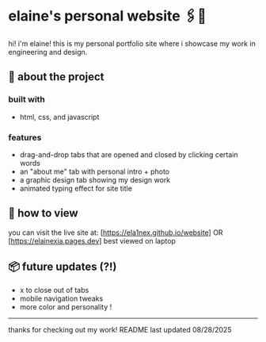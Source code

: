 # elaine's personal website 🖇️💾
hi! i'm elaine! this is my personal portfolio site where i showcase my work in engineering and design.

## 🦭 about the project
### built with
- html, css, and javascript

### features
- drag-and-drop tabs that are opened and closed by clicking certain words
- an "about me" tab with personal intro + photo
- a graphic design tab showing my design work
- animated typing effect for site title

## 🛒 how to view
you can visit the live site at: [https://ela1nex.github.io/website] OR [https://elainexia.pages.dev]
best viewed on laptop

## 📦 future updates (?!)
- x to close out of tabs
- mobile navigation tweaks
- more color and personality !

---

thanks for checking out my work!
README last updated 08/28/2025

